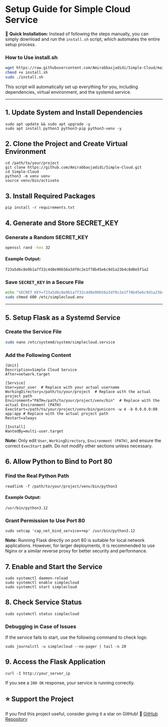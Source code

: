 # Setup Guide for Simple Cloud Service

🚀 **Quick Installation:** Instead of following the steps manually, you can simply download and run the `install.sh` script, which automates the entire setup process.

### **How to Use install.sh**
```bash
wget https://raw.githubusercontent.com/Amirabbasjadidi/Simple-Cloud/main/install.sh
chmod +x install.sh
sudo ./install.sh
```

This script will automatically set up everything for you, including dependencies, virtual environment, and the systemd service.

---

## 1. Update System and Install Dependencies

```
sudo apt update && sudo apt upgrade -y
sudo apt install python3 python3-pip python3-venv -y
```

## 2. Clone the Project and Create Virtual Environment

```
cd /path/to/your/project
git clone https://github.com/Amirabbasjadidi/Simple-Cloud.git
cd Simple-Cloud
python3 -m venv venv
source venv/bin/activate
```

## 3. Install Required Packages

```
pip install -r requirements.txt
```


## 4. Generate and Store SECRET_KEY

### Generate a Random SECRET_KEY

```bash
openssl rand -hex 32
```

#### Example Output:
```
f23a5d6c8e9b1a7f32c4d8e90b56a3df0c2e1f78b45e6c9d1a23b4c8d0e5f1a2
```

### Save `SECRET_KEY` in a Secure File

```bash
echo "SECRET_KEY=f23a5d6c8e9b1a7f32c4d8e90b56a3df0c2e1f78b45e6c9d1a23b4c8d0e5f1a2" | sudo tee /etc/simplecloud.env
sudo chmod 600 /etc/simplecloud.env
```

---

## 5. Setup Flask as a Systemd Service

### Create the Service File

```bash
sudo nano /etc/systemd/system/simplecloud.service
```

### Add the Following Content

```
[Unit]
Description=Simple Cloud Service
After=network.target

[Service]
User=your_user  # Replace with your actual username
WorkingDirectory=/path/to/your/project  # Replace with the actual project path
Environment="PATH=/path/to/your/project/venv/bin"  # Replace with the actual Environment (PATH)
ExecStart=/path/to/your/project/venv/bin/gunicorn -w 4 -b 0.0.0.0:80 app:app # Replace with the actual project path
Restart=always

[Install]
WantedBy=multi-user.target
```

**Note:** Only edit `User`, `WorkingDirectory`, `Environment (PATH)`, and ensure the correct `ExecStart` path. Do not modify other sections unless necessary.

## 6. Allow Python to Bind to Port 80

### Find the Real Python Path

```
readlink -f /path/to/your/project/venv/bin/python3
```

#### Example Output:

```
/usr/bin/python3.12
```

### Grant Permission to Use Port 80

```
sudo setcap 'cap_net_bind_service=+ep' /usr/bin/python3.12
```

**Note:** Running Flask directly on port 80 is suitable for local network applications. However, for larger deployments, it is recommended to use Nginx or a similar reverse proxy for better security and performance.

## 7. Enable and Start the Service

```
sudo systemctl daemon-reload
sudo systemctl enable simplecloud
sudo systemctl start simplecloud
```

## 8. Check Service Status

```
sudo systemctl status simplecloud
```

### Debugging in Case of Issues
If the service fails to start, use the following command to check logs:
```
sudo journalctl -u simplecloud --no-pager | tail -n 20
```

## 9. Access the Flask Application

```
curl -I http://your_server_ip
```

If you see a `200 OK` response, your service is running correctly.

## ⭐ Support the Project

If you find this project useful, consider giving it a star on GitHub! 🌟
[GitHub Repository](https://github.com/Amirabbasjadidi/Simple-Cloud)
